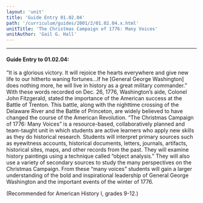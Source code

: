 ```yaml
---
layout: 'unit'
title: 'Guide Entry 01.02.04'
path: '/curriculum/guides/2001/2/01.02.04.x.html'
unitTitle: 'The Christmas Campaign of 1776: Many Voices'
unitAuthor: 'Gail G. Hall'
---
```


<body>
<hr/>
 <h4>
  Guide Entry to 01.02.04:
 </h4>
 <p>
  “It is a glorious victory. It will rejoice the hearts everywhere and give new life to our hitherto waning fortunes…If he [General George Washington] does nothing more, he will live in history as a great military commander.” With these words recorded on Dec. 26, 1776, Washington’s aide, Colonel John Fitzgerald, stated the importance of the American success at the Battle of Trenton. This battle, along with the nighttime crossing of the Delaware River and the Battle of Princeton, are widely believed to have changed the course of the American Revolution. “The Christmas Campaign of 1776: Many Voices” is a resource-based, collaboratively planned and team-taught unit in which students are active learners who apply new skills as they do historical research. Students will interpret primary sources such as eyewitness accounts, historical documents, letters, journals, artifacts, historical sites, maps, and other records from the past. They will examine history paintings using a technique called “object analysis.” They will also use a variety of secondary sources to study the many perspectives on the Christmas Campaign. From these “many voices” students will gain a larger understanding of the bold and inspirational leadership of General George Washington and the important events of the winter of 1776.
 </p>
<p>
  (Recommended for American History I, grades 9-12.)
 </p>

</body>
